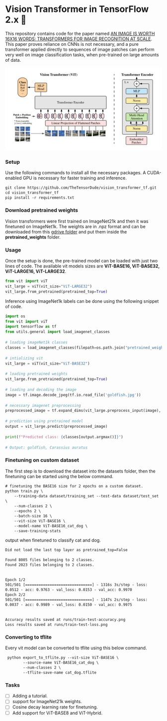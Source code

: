 # Vision Transformer in TensorFlow 2.x 🚀

This repository contains code for the paper named [AN IMAGE IS WORTH 16X16 WORDS:
TRANSFORMERS FOR IMAGE RECOGNITION AT SCALE](https://arxiv.org/pdf/2010.11929v1.pdf). This paper proves reliance on CNNs is not necessary, and a pure transformer applied directly to sequences of image patches can perform very well on image classification tasks, when pre-trained on large amounts of data.

<div align="center">
<a align="center" href="https://arxiv.org/pdf/2010.11929v1.pdf" target="_blank">
<img width="800" src="images\model.jpg"></a>
</div>

### Setup
Use the following commands to install all the necessary packages. A CUDA-enabled GPU is necessary for faster training and inference.

```
git clone https://github.com/TheTensorDude/vision_transformer_tf.git
cd vision_transformer_tf
pip install -r requirements.txt
```

### Download pretrained weights
Vision transformers were first trained on ImageNet21k and then it was finetuned on ImageNet1k. The weights are in .npz format and can be downloaded from this [gdrive folder](https://drive.google.com/drive/folders/110vr3yQb-_9e-b37DbRmyo07pa7Z_88h?usp=share_link) and put them inside the **pretrained_weights** folder.

### Usage
Once the setup is done, the pre-trained model can be loaded with just two lines of code. The available vit models sizes are **ViT-BASE16, ViT-BASE32, ViT-LARGE16, ViT-LARGE32**.

```python
from vit import viT
vit_large = viT(vit_size="ViT-LARGE32")
vit_large.from_pretrained(pretrained_top=True)
```

Inference using ImageNet1k labels can be done using the following snippet of code.

```python
import os
from vit import viT
import tensorflow as tf
from utils.general import load_imagenet_classes

# loading imageNet1k classes
classes = load_imagenet_classes(filepath=os.path.join("pretrained_weights","imagenet_2012.txt"))

# intializing vit
vit_large = viT(vit_size="ViT-BASE32")

# loading pretrained weights
vit_large.from_pretrained(pretrained_top=True)

# loading and decoding the image
image = tf.image.decode_jpeg(tf.io.read_file('goldfish.jpg'))

# necessary imagenet preprocessing
preprocessed_image = tf.expand_dims(vit_large.preprocess_input(image), axis = 0)

# prediction using pretrained model
output = vit_large.predict(preprocessed_image)

print(f"Predicted class: {classes[output.argmax()]}")

# Output: goldfish, Carassius auratus
```


### Finetuning on custom dataset

The first step is to download the dataset into the datasets folder, then the finetuning can be started using the below command.

```
# finetuning the BASE16 size for 2 epochs on a custom dataset.
python train.py \
    --training-data dataset/training_set --test-data dataset/test_set \
    --num-classes 2 \
    --epochs 2 \
    --batch-size 16 \
    --vit-size ViT-BASE16 \
    --model-name ViT-BASE16_cat_dog \
    --save-training-stats 
```
output when finetuned to classify cat and dog.
```
Did not load the last top layer as pretrained_top=False

Found 8005 files belonging to 2 classes.
Found 2023 files belonging to 2 classes.


Epoch 1/2
501/501 [==============================] - 1316s 3s/step - loss: 0.0512 - acc: 0.9763 - val_loss: 0.0153 - val_acc: 0.9970
Epoch 2/2
501/501 [==============================] - 1147s 2s/step - loss: 0.0037 - acc: 0.9989 - val_loss: 0.0150 - val_acc: 0.9975


Accuracy results saved at runs/train-test-accuracy.png
Loss results saved at runs/train-test-loss.png
```

### Converting to tflite

Every vit model can be converted to tflite using this below command.

```
 python export_to_tflite.py --vit-size ViT-BASE16 \
        --source-name ViT-BASE16_cat_dog \
        --num-classes 2 \
        --tflite-save-name cat_dog.tflite 
```

### Tasks
- [ ] Adding a tutorial.
- [ ] support for ImageNet21k weights.
- [ ] Cosine decay learning rate for finetuning.
- [ ] Add support for ViT-BASE8 and ViT-Hybrid.
